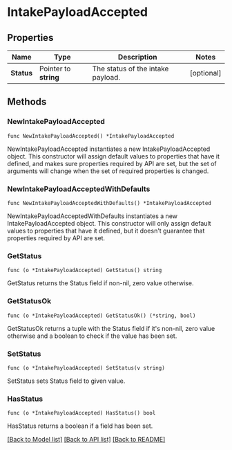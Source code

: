 # IntakePayloadAccepted

## Properties

| Name       | Type                  | Description                       | Notes      |
| ---------- | --------------------- | --------------------------------- | ---------- |
| **Status** | Pointer to **string** | The status of the intake payload. | [optional] |

## Methods

### NewIntakePayloadAccepted

`func NewIntakePayloadAccepted() *IntakePayloadAccepted`

NewIntakePayloadAccepted instantiates a new IntakePayloadAccepted object.
This constructor will assign default values to properties that have it defined,
and makes sure properties required by API are set, but the set of arguments
will change when the set of required properties is changed.

### NewIntakePayloadAcceptedWithDefaults

`func NewIntakePayloadAcceptedWithDefaults() *IntakePayloadAccepted`

NewIntakePayloadAcceptedWithDefaults instantiates a new IntakePayloadAccepted object.
This constructor will only assign default values to properties that have it defined,
but it doesn't guarantee that properties required by API are set.

### GetStatus

`func (o *IntakePayloadAccepted) GetStatus() string`

GetStatus returns the Status field if non-nil, zero value otherwise.

### GetStatusOk

`func (o *IntakePayloadAccepted) GetStatusOk() (*string, bool)`

GetStatusOk returns a tuple with the Status field if it's non-nil, zero value otherwise
and a boolean to check if the value has been set.

### SetStatus

`func (o *IntakePayloadAccepted) SetStatus(v string)`

SetStatus sets Status field to given value.

### HasStatus

`func (o *IntakePayloadAccepted) HasStatus() bool`

HasStatus returns a boolean if a field has been set.

[[Back to Model list]](../README.md#documentation-for-models) [[Back to API list]](../README.md#documentation-for-api-endpoints) [[Back to README]](../README.md)
